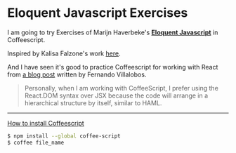 # Eloquent Javascript Exercises

I am going to try Exercises of Marijn Haverbeke's [**Eloquent Javascript**](http://eloquentjavascript.net/code) in Coffeescript.

Inspired by Kalisa Falzone's work [here](https://github.com/KalisaFalzone/EloquentJavascript).

And I have seen it's good to practice Coffeescript for working with React from [a blog post](https://www.airpair.com/reactjs/posts/reactjs-a-guide-for-rails-developers) written by Fernando Villalobos. 

> Personally, when I am working with CoffeeScript, I prefer using the React.DOM syntax over JSX because the code will arrange in a hierarchical structure by itself, similar to HAML.

---

[How to install Coffeescript](http://tutorials.jumpstartlab.com/topics/javascript/coffeescript.html)

```sh
$ npm install --global coffee-script
$ coffee file_name
```
